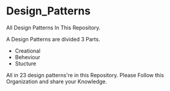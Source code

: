 # Design_Patterns
All Design Patterns In This Repository.

A Design Patterns are divided 3 Parts.
- Creational
- Beheviour
- Stucture

All in 23 design patterns're in this Repository.
Please Follow this Organization and share your Knowledge.
